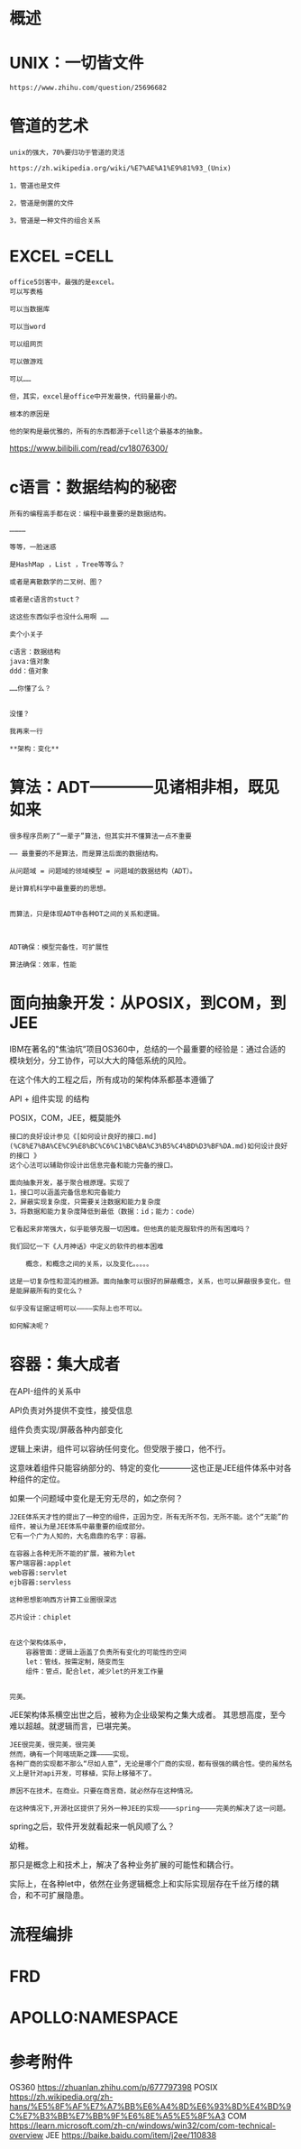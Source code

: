 # 概述


# UNIX：一切皆文件
    https://www.zhihu.com/question/25696682

# 管道的艺术 
    
    unix的强大，70%要归功于管道的灵活
    
    https://zh.wikipedia.org/wiki/%E7%AE%A1%E9%81%93_(Unix)
    
    1，管道也是文件
    
    2，管道是倒置的文件
    
    3，管道是一种文件的组合关系


# EXCEL  =CELL 

    office5剑客中，最强的是excel。
    可以写表格
    
    可以当数据库
    
    可以当word
    
    可以组网页
    
    可以做游戏
    
    可以……
    
    但，其实，excel是office中开发最快，代码量最小的。
    
    根本的原因是
    
    他的架构是最优雅的，所有的东西都源于cell这个最基本的抽象。
https://www.bilibili.com/read/cv18076300/


# c语言：数据结构的秘密

    所有的编程高手都在说：编程中最重要的是数据结构。
    
    …………
    
    等等，一脸迷惑
    
    是HashMap ，List ，Tree等等么？
    
    或者是离散数学的二叉树、图？
    
    或者是c语言的stuct？
    
    这这些东西似乎也没什么用啊 ……
    
    卖个小关子
    
    c语言：数据结构
    java:值对象
    ddd：值对象
    
    ……你懂了么？
    
    
    没懂？
    
    我再来一行
    
    **架构：变化**


# 算法：ADT————见诸相非相，既见如来

    很多程序员刷了“一辈子”算法，但其实并不懂算法一点不重要
    
    —— 最重要的不是算法，而是算法后面的数据结构。
    
    从问题域 = 问题域的领域模型 = 问题域的数据结构（ADT）。
    
    是计算机科学中最重要的的思想。
    
    
    而算法，只是体现ADT中各种DT之间的关系和逻辑。
    
    
    
    ADT确保：模型完备性，可扩展性
    
    算法确保：效率，性能



# 面向抽象开发：从POSIX，到COM，到JEE

IBM在著名的"焦油坑”项目OS360中，总结的一个最重要的经验是：通过合适的模块划分，分工协作，可以大大的降低系统的风险。

在这个伟大的工程之后，所有成功的架构体系都基本遵循了

API + 组件实现    的结构

POSIX，COM，JEE，概莫能外 

    接口的良好设计参见《[如何设计良好的接口.md](%C8%E7%BA%CE%C9%E8%BC%C6%C1%BC%BA%C3%B5%C4%BD%D3%BF%DA.md)如何设计良好的接口 》
    这个心法可以辅助你设计出信息完备和能力完备的接口。

    面向抽象开发，基于聚合根原理。实现了
    1，接口可以涵盖完备信息和完备能力
    2，屏蔽实现复杂度，只需要关注数据和能力复杂度
    3，将数据和能力复杂度降低到最低（数据：id；能力：code）
    
    它看起来非常强大，似乎能够克服一切困难。但他真的能克服软件的所有困难吗？
    
    我们回忆一下《人月神话》中定义的软件的根本困难
    
        概念，和概念之间的关系，以及变化。。。。。
    
    这是一切复杂性和混沌的根源。面向抽象可以很好的屏蔽概念，关系，也可以屏蔽很多变化，但是能屏蔽所有的变化么？

    似乎没有证据证明可以————实际上也不可以。

    如何解决呢？
 

# 容器：集大成者


在API-组件的关系中

API负责对外提供不变性，接受信息

组件负责实现/屏蔽各种内部变化


逻辑上来讲，组件可以容纳任何变化。但受限于接口，他不行。

这意味着组件只能容纳部分的、特定的变化————这也正是JEE组件体系中对各种组件的定位。

如果一个问题域中变化是无穷无尽的，如之奈何？ 


    J2EE体系天才性的提出了一种空的组件，正因为空，所有无所不包，无所不能。这个“无能”的组件，被认为是JEE体系中最重要的组成部分。
    它有一个广为人知的，大名鼎鼎的名字：容器。
 
    在容器上各种无所不能的扩展，被称为let 
    客户端容器:applet
    web容器:servlet
    ejb容器:servless
 
    这种思想影响西方计算工业圈很深远

    芯片设计：chiplet


    在这个架构体系中，
        容器管面：逻辑上涵盖了负责所有变化的可能性的空间
        let：管线，按需定制，随变而生
        组件：管点，配合let，减少let的开发工作量


    完美。

    
JEE架构体系横空出世之后，被称为企业级架构之集大成者。 其思想高度，至今难以超越。就逻辑而言，已堪完美。


    JEE很完美，很完美，很完美
    然而，确有一个阿喀琉斯之踝————实现。
    各种厂商的实现都不那么“尽如人意”，无论是哪个厂商的实现，都有很强的耦合性。使的虽然名义上是针对api开发，可移植，实际上移殖不了。

    原因不在技术，在商业。只要在商言商，就必然存在这种情况。

    在这种情况下,开源社区提供了另外一种JEE的实现————spring————完美的解决了这一问题。


spring之后，软件开发就看起来一帆风顺了么？


幼稚。 

那只是概念上和技术上，解决了各种业务扩展的可能性和耦合行。

实际上，在各种let中，依然在业务逻辑概念上和实际实现层存在千丝万缕的耦合，和不可扩展隐患。
 
# 流程编排


# FRD



# APOLLO:NAMESPACE


# 参考附件

OS360   https://zhuanlan.zhihu.com/p/677797398
POSIX   https://zh.wikipedia.org/zh-hans/%E5%8F%AF%E7%A7%BB%E6%A4%8D%E6%93%8D%E4%BD%9C%E7%B3%BB%E7%BB%9F%E6%8E%A5%E5%8F%A3
COM      https://learn.microsoft.com/zh-cn/windows/win32/com/com-technical-overview
JEE     https://baike.baidu.com/item/j2ee/110838


